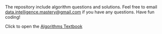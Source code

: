 The repository include algorithm questions and solutions. Feel free to email data.intelligence.mastery@gmail.com if you have any questions. Have fun coding!


Click to open the [Algorithms Textbook]

[Algorithms Textbook]: <https://github.com/sudheernaidu53/Data-Structures-and-Algorithms-specialization-University-of-California-San-Diego/blob/master/Algorithmic%20toolbox%20course%201/Alexander%20S.%20Kulikov%2C%20Pavel%20Pevzner%20-%20Learning%20Algorithms%20Through%20Programming%20and%20Puzzle%20Solving%20(2018%2C%20Leanpub).pdf> "Textbook"
